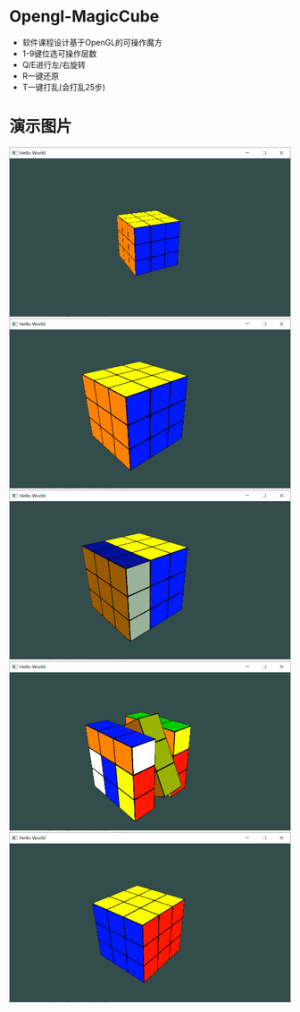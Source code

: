 # Opengl-MagicCube  
- 软件课程设计基于OpenGL的可操作魔方  
- 1-9键位选可操作层数
- Q/E进行左/右旋转
- R一键还原
- T一键打乱(会打乱25步)
# 演示图片
![](https://github.com/bli23-01/MyMarkdownSrc/blob/main/OpenGL-MagicCube/1.png)
![](https://github.com/bli23-01/MyMarkdownSrc/blob/main/OpenGL-MagicCube/2.png)
![](https://github.com/bli23-01/MyMarkdownSrc/blob/main/OpenGL-MagicCube/3.png)
![](https://github.com/bli23-01/MyMarkdownSrc/blob/main/OpenGL-MagicCube/4.png)
![](https://github.com/bli23-01/MyMarkdownSrc/blob/main/OpenGL-MagicCube/5.png)
